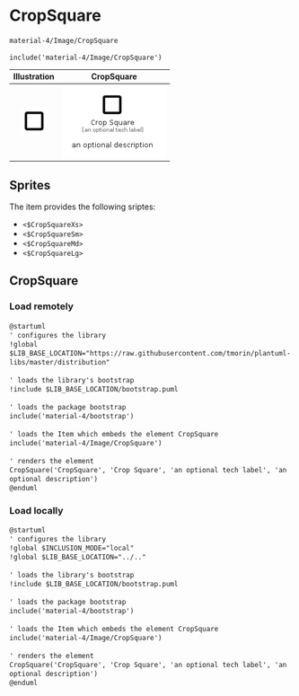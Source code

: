 # CropSquare


```text
material-4/Image/CropSquare
```

```text
include('material-4/Image/CropSquare')
```



| Illustration | CropSquare |
| :---: | :---: |
| ![illustration for Illustration](../../material-4/Image/CropSquare.png) | ![illustration for CropSquare](../../material-4/Image/CropSquare.Local.png) |



## Sprites
The item provides the following sriptes:

- `<$CropSquareXs>`
- `<$CropSquareSm>`
- `<$CropSquareMd>`
- `<$CropSquareLg>`





## CropSquare

### Load remotely
```plantuml
@startuml
' configures the library
!global $LIB_BASE_LOCATION="https://raw.githubusercontent.com/tmorin/plantuml-libs/master/distribution"

' loads the library's bootstrap
!include $LIB_BASE_LOCATION/bootstrap.puml

' loads the package bootstrap
include('material-4/bootstrap')

' loads the Item which embeds the element CropSquare
include('material-4/Image/CropSquare')

' renders the element
CropSquare('CropSquare', 'Crop Square', 'an optional tech label', 'an optional description')
@enduml
```

### Load locally
```plantuml
@startuml
' configures the library
!global $INCLUSION_MODE="local"
!global $LIB_BASE_LOCATION="../.."

' loads the library's bootstrap
!include $LIB_BASE_LOCATION/bootstrap.puml

' loads the package bootstrap
include('material-4/bootstrap')

' loads the Item which embeds the element CropSquare
include('material-4/Image/CropSquare')

' renders the element
CropSquare('CropSquare', 'Crop Square', 'an optional tech label', 'an optional description')
@enduml
```

